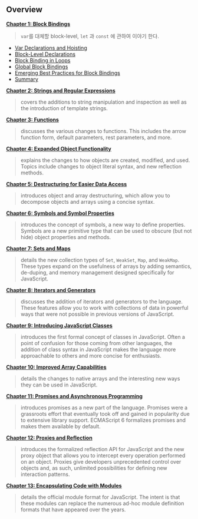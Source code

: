 ## Overview

**[Chapter 1: Block Bindings](./01-Block-Bindings.md#block-bindings)**

> `var`를 대체할 block-level, `let` 과 `const` 에 관하여 이야기 한다.

* [Var Declarations and Hoisting](./01-Block-Bindings.md#var-declarations-and-hoisting)
* [Block-Level Declarations](./01-Block-Bindings.md#block-level-declarations)
* [Block Binding in Loops](./01-Block-Bindings.md#block-binding-in-loops)
* [Global Block Bindings](./01-Block-Bindings.md#global-block-bindings)
* [Emerging Best Practices for Block Bindings](./01-Block-Bindings.md#emerging-best-practices-for-block-bindings)
* [Summary](./01-Block-Bindings.md#summary)

**[Chapter 2: Strings and Regular Expressions]()**

> covers the additions to string manipulation and inspection as well as the introduction of template strings.

**[Chapter 3: Functions]()**

> discusses the various changes to functions. This includes the arrow function form, default parameters, rest parameters, and more.

**[Chapter 4: Expanded Object Functionality]()**

> explains the changes to how objects are created, modified, and used. Topics include changes to object literal syntax, and new reflection methods.

**[Chapter 5: Destructuring for Easier Data Access]()**

> introduces object and array destructuring, which allow you to decompose objects and arrays using a concise syntax.

**[Chapter 6: Symbols and Symbol Properties]()**

> introduces the concept of symbols, a new way to define properties. Symbols are a new primitive type that can be used to obscure (but not hide) object properties and methods.

**[Chapter 7: Sets and Maps]()**

> details the new collection types of `Set`, `WeakSet`, `Map`, and `WeakMap`. These types expand on the usefulness of arrays by adding semantics, de-duping, and memory management designed specifically for JavaScript.

**[Chapter 8: Iterators and Generators]()**

> discusses the addition of iterators and generators to the language. These features allow you to work with collections of data in powerful ways that were not possible in previous versions of JavaScript.

**[Chapter 9: Introducing JavaScript Classes]()**

> introduces the first formal concept of classes in JavaScript. Often a point of confusion for those coming from other languages, the addition of class syntax in JavaScript makes the language more approachable to others and more concise for enthusiasts.

**[Chapter 10: Improved Array Capabilities]()**

> details the changes to native arrays and the interesting new ways they can be used in JavaScript.

**[Chapter 11: Promises and Asynchronous Programming]()**

> introduces promises as a new part of the language. Promises were a grassroots effort that eventually took off and gained in popularity due to extensive library support. ECMAScript 6 formalizes promises and makes them available by default.

**[Chapter 12: Proxies and Reflection]()**

> introduces the formalized reflection API for JavaScript and the new proxy object that allows you to intercept every operation performed on an object. Proxies give developers unprecedented control over objects and, as such, unlimited possibilities for defining new interaction patterns.

**[Chapter 13: Encapsulating Code with Modules]()**

> details the official module format for JavaScript. The intent is that these modules can replace the numerous ad-hoc module definition formats that have appeared over the years.

